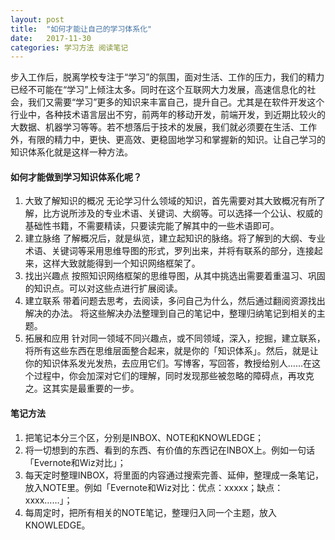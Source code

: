 ```yaml
---
layout: post
title:  "如何才能让自己的学习体系化"
date:   2017-11-30
categories: 学习方法 阅读笔记
---
```



步入工作后，脱离学校专注于“学习”的氛围，面对生活、工作的压力，我们的精力已经不可能在“学习”上倾注太多。同时在这个互联网大力发展，高速信息化的社会，我们又需要“学习”更多的知识来丰富自己，提升自己。尤其是在软件开发这个行业中，各种技术语言层出不穷，前两年的移动开发，前端开发，到近期比较火的大数据、机器学习等等。若不想落后于技术的发展，我们就必须要在生活、工作外，有限的精力中，更快、更高效、更稳固地学习和掌握新的知识。让自己学习的知识体系化就是这样一种方法。

#### 如何才能做到学习知识体系化呢？

1. 大致了解知识的概况
    无论学习什么领域的知识，首先需要对其大致概况有所了解，比方说所涉及的专业术语、关键词、大纲等。可以选择一个公认、权威的基础性书籍，不需要精读，只要读完能了解其中的一些术语即可。
2. 建立脉络
    了解概况后，就是纵览，建立起知识的脉络。将了解到的大纲、专业术语、关键词等采用思维导图的形式，罗列出来，并将有联系的部分，连接起来，这样大致就能得到一个知识网络框架了。
3. 找出兴趣点
    按照知识网络框架的思维导图，从其中挑选出需要着重温习、巩固的知识点。可以对这些点进行扩展阅读。
4. 建立联系
    带着问题去思考，去阅读，多问自己为什么，然后通过翻阅资源找出解决的办法。
    将这些解决办法整理到自己的笔记中，整理归纳笔记到相关的主题。
5. 拓展和应用
    针对同一领域不同兴趣点，或不同领域，深入，挖掘，建立联系，将所有这些东西在思维层面整合起来，就是你的「知识体系」。然后，就是让你的知识体系发光发热，去应用它们。写博客，写回答，教授给别人……在这个过程中，你会加深对它们的理解，同时发现那些被忽略的障碍点，再攻克之。这其实是最重要的一步。

#### 笔记方法

1. 把笔记本分三个区，分别是INBOX、NOTE和KNOWLEDGE；
1. 将一切想到的东西、看到的东西、有价值的东西记在INBOX上。例如一句话「Evernote和Wiz对比」；
1. 每天定时整理INBOX，将里面的内容通过搜索完善、延伸，整理成一条笔记，放入NOTE里。例如「Evernote和Wiz对比：优点：xxxxx；缺点：xxxx……」；
1. 每周定时，把所有相关的NOTE笔记，整理归入同一个主题，放入KNOWLEDGE。




